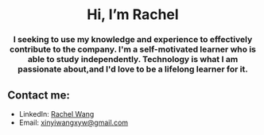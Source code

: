 <h1 align="center"> Hi, I’m Rachel </h1>
<h3 align="center">I seeking to use my knowledge and experience to effectively contribute to the company. I'm a self-motivated learner who is able to study independently. Technology is what I am passionate about,and I'd love to be a lifelong learner for it.<h3>

## Contact me:
- LinkedIn: [Rachel Wang](https://www.linkedin.com/in/xinyi-wang-xyw/)
- Email: [xinyiwangxyw@gmail.com](mailto:xinyiwangxyw@gmail.com)


